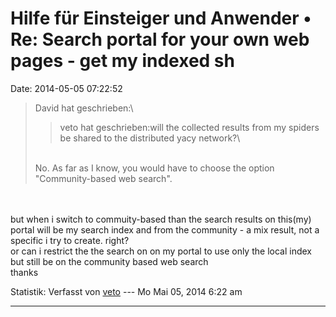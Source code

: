 Hilfe für Einsteiger und Anwender • Re: Search portal for your own web pages - get my indexed sh
================================================================================================

Date: 2014-05-05 07:22:52

> <div>
>
> David hat geschrieben:\
>
> > <div>
> >
> > veto hat geschrieben:will the collected results from my spiders be
> > shared to the distributed yacy network?\
> >
> > </div>
>
> \
> No. As far as I know, you would have to choose the option
> \"Community-based web search\".
>
> </div>

\
\
but when i switch to commuity-based than the search results on this(my)
portal will be my search index and from the community - a mix result,
not a specific i try to create. right?\
or can i restrict the the search on on my portal to use only the local
index but still be on the community based web search\
thanks

Statistik: Verfasst von
[veto](http://forum.yacy-websuche.de/memberlist.php?mode=viewprofile&u=8911)
--- Mo Mai 05, 2014 6:22 am

------------------------------------------------------------------------
